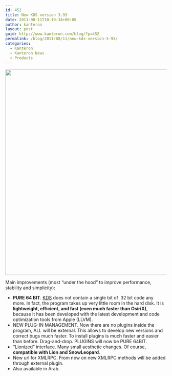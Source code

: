 ```yaml
---
id: 452
title: New KDS version 3.93
date: 2011-08-11T10:19:34+00:00
author: kanteron
layout: post
guid: http://www.kanteron.com/blog/?p=452
permalink: /blog/2011/08/11/new-kds-version-3-93/
categories:
  - Kanteron
  - Kanteron News
  - Products
---
```

<img class="aligncenter" title="KDS 3.93" src="http://farm7.static.flickr.com/6075/6031381671_bec0a6e759_z.jpg" alt="" width="514" height="640" />

Main improvements (most &#8220;under the hood&#8221; to improve performance, stability and simplicity):

  * **PURE 64 BIT**. [KDS](http://www.kanteron.com/blog/products/kds/ "KDS") does not contain a single bit of  32 bit code any more. In fact, the program takes up very little room in the hard disk. It is **lightweight, efficient, and fast (even much faster than OsiriX)**, because it has been developed with the latest development and code optimization tools from Apple (LLVM).
  * NEW PLUG-IN MANAGEMENT. Now there are no plugins inside the program, ALL will be external. This allows to develop new versions and correct bugs much faster. To install plugins is much faster and easier than before. Drag-and-drop. PLUGINS will now be PURE 64BIT.
  * &#8220;Lionized&#8221; interface. Many small aesthetic changes. Of course, **compatible with Lion and SnowLeopard**.
  * New url for XMLRPC. From now on new XMLRPC methods will be added through external plugin.
  * Also available in Arab.